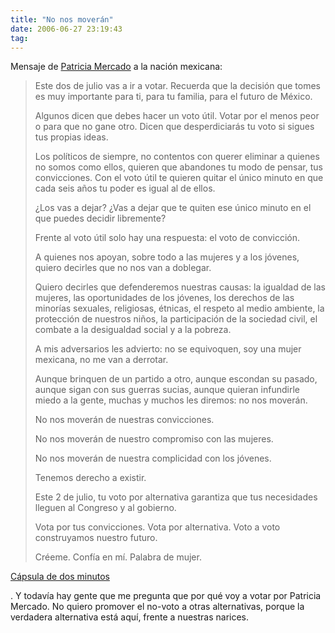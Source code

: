 ```yaml
---
title: "No nos moverán"
date: 2006-06-27 23:19:43
tag: 
---
```

<p>Mensaje de <a target="_blank" href="http://www.patriciamercado.org.mx">Patricia Mercado</a> a la nación mexicana:
</p>
<blockquote>Este dos de julio vas a ir a votar. Recuerda que la decisión que tomes es muy importante para ti, para tu familia, para el futuro de México.

Algunos dicen que debes hacer un voto útil. Votar por el menos peor o para que no gane otro. Dicen que desperdiciarás tu voto si sigues tus propias ideas.

Los políticos de siempre, no contentos con querer eliminar a quienes no somos como ellos, quieren que abandones tu modo de pensar, tus convicciones. Con el voto útil te quieren quitar el único minuto en que cada seis años tu poder es igual al de ellos.

¿Los vas a dejar? ¿Vas a dejar que te quiten ese único minuto en el que puedes decidir libremente?

Frente al voto útil solo hay una respuesta: el voto de convicción.

A quienes nos apoyan, sobre todo a las mujeres y a los jóvenes, quiero decirles que no nos van a doblegar.

Quiero decirles que defenderemos nuestras causas: la igualdad de las mujeres, las oportunidades de los jóvenes, los derechos de las minorías sexuales, religiosas, étnicas, el respeto al medio ambiente, la protección de nuestros niños, la participación de la sociedad civil, el combate a la desigualdad social y a la pobreza.

A mis adversarios les advierto: no se equivoquen, soy una mujer mexicana, no me van a derrotar.

Aunque brinquen de un partido a otro, aunque escondan su pasado, aunque sigan con sus guerras sucias, aunque quieran infundirle miedo a la gente, muchas y muchos les diremos: no nos moverán.

No nos moverán de nuestras convicciones.

No nos moverán de nuestro compromiso con las mujeres.

No nos moverán de nuestra complicidad con los jóvenes.

Tenemos derecho a existir.

Este 2 de julio, tu voto por alternativa garantiza que tus necesidades lleguen al Congreso y al gobierno.

Vota por tus convicciones. Vota por alternativa. Voto a voto construyamos nuestro futuro.

Créeme.
Confía en mí.
Palabra de mujer.</blockquote>
<a target="_blank" href="http://andreslajous.blogs.com/alternativa_joven/files/capsula_2min.mov">Cápsula de dos minutos</a><p>. Y todavía hay gente que me pregunta que por qué voy a votar por Patricia Mercado. No quiero promover el no-voto a otras alternativas, porque la verdadera alternativa está aquí, frente a nuestras narices. </p>

